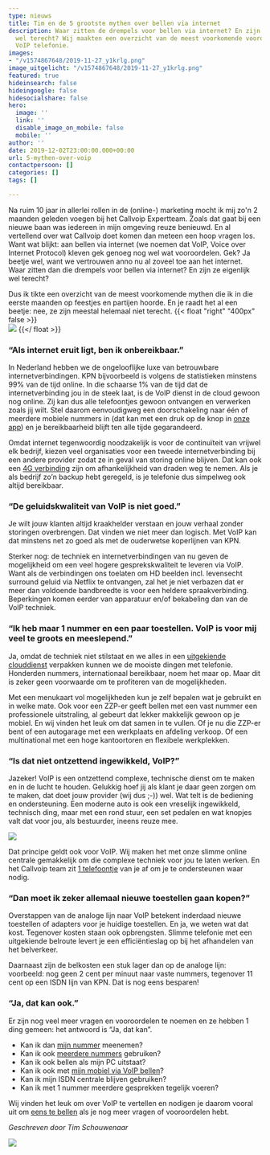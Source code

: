 ```yaml
---
type: nieuws
title: Tim en de 5 grootste mythen over bellen via internet
description: Waar zitten de drempels voor bellen via internet? En zijn ze eigenlijk
  wel terecht? Wij maakten een overzicht van de meest voorkomende vooroordelen over
  VoIP telefonie.
images:
- "/v1574867648/2019-11-27_y1krlg.png"
image_uitgelicht: "/v1574867648/2019-11-27_y1krlg.png"
featured: true
hideinsearch: false
hideingoogle: false
hidesocialshare: false
hero:
  image: ''
  link: ''
  disable_image_on_mobile: false
  mobile: ''
author: ''
date: 2019-12-02T23:00:00.000+00:00
url: 5-mythen-over-voip
contactpersoon: []
categories: []
tags: []

---
```

Na ruim 10 jaar in allerlei rollen in de (online-) marketing mocht ik mij zo'n 2 maanden geleden voegen bij het Callvoip Expertteam. Zoals dat gaat bij een nieuwe baan was iedereen in mijn omgeving reuze benieuwd. En al vertellend over wat Callvoip doet komen dan meteen een hoop vragen los. Want wat blijkt: aan bellen via internet (we noemen dat VoIP, Voice over Internet Protocol) kleven gek genoeg nog wel wat vooroordelen. Gek? Ja beetje wel, want we vertrouwen anno nu al zoveel toe aan het internet. Waar zitten dan die drempels voor bellen via internet? En zijn ze eigenlijk wel terecht?

Dus ik tikte een overzicht van de meest voorkomende mythen die ik in die eerste maanden op feestjes en partijen hoorde. En je raadt het al een beetje: nee, ze zijn meestal helemaal niet terecht.
{{< float "right" "400px" false >}}  
![](https://res.cloudinary.com/callvoip/image/upload/v1574867648/2019-11-27_y1krlg.png)
{{</ float >}}


### “Als internet eruit ligt, ben ik onbereikbaar.”

In Nederland hebben we de ongelooflijke luxe van betrouwbare internetverbindingen. KPN bijvoorbeeld is volgens de statistieken minstens 99% van de tijd online. In die schaarse 1% van de tijd dat de internetverbinding jou in de steek laat, is de VoIP dienst in de cloud gewoon nog online. Zij kan dus alle telefoontjes gewoon ontvangen en verwerken zoals jij wilt. Stel daarom eenvoudigweg een doorschakeling naar één of meerdere mobiele nummers in (dat kan met een druk op de knop in [onze app](https://www.callvoip.nl/telefonie/qaller/)) en je bereikbaarheid blijft ten alle tijde gegarandeerd.

Omdat internet tegenwoordig noodzakelijk is voor de continuïteit van vrijwel elk bedrijf, kiezen veel organisaties voor een tweede internetverbinding bij een andere provider zodat ze in geval van storing online blijven. Dat kan ook een [4G verbinding](https://www.callvoip.nl/internet/managed-4g-oplossing/) zijn om afhankelijkheid van draden weg te nemen. Als je als bedrijf zo’n backup hebt geregeld, is je telefonie dus simpelweg ook altijd bereikbaar.

### “De geluidskwaliteit van VoIP is niet goed.”

Je wilt jouw klanten altijd kraakhelder verstaan en jouw verhaal zonder storingen overbrengen. Dat vinden we niet meer dan logisch. Met VoIP kan dat minstens net zo goed als met de ouderwetse koperlijnen van KPN.

Sterker nog: de techniek en internetverbindingen van nu geven de mogelijkheid om een veel hogere gesprekskwaliteit te leveren via VoIP. Want als de verbindingen ons toelaten om HD beelden incl. levensecht surround geluid via Netflix te ontvangen, zal het je niet verbazen dat er meer dan voldoende bandbreedte is voor een heldere spraakverbinding. Beperkingen komen eerder van apparatuur en/of bekabeling dan van de VoIP techniek.

### “Ik heb maar 1 nummer en een paar toestellen. VoIP is voor mij veel te groots en meeslepend.”

Ja, omdat de techniek niet stilstaat en we alles in een [uitgekiende clouddienst](https://www.callvoip.nl/telefonie/hostedvoip/) verpakken kunnen we de mooiste dingen met telefonie. Honderden nummers, internationaal bereikbaar, noem het maar op. Maar dit is zeker geen voorwaarde om te profiteren van de mogelijkheden.

Met een menukaart vol mogelijkheden kun je zelf bepalen wat je gebruikt en in welke mate. Ook voor een ZZP-er geeft bellen met een vast nummer een professionele uitstraling, al gebeurt dat lekker makkelijk gewoon op je mobiel. En wij vinden het leuk om dat samen in te vullen. Of je nu die ZZP-er bent of een autogarage met een werkplaats en afdeling verkoop. Of een multinational met een hoge kantoortoren en flexibele werkplekken.

### “Is dat niet ontzettend ingewikkeld, VoIP?”

Jazeker! VoIP is een ontzettend complexe, technische dienst om te maken en in de lucht te houden. Gelukkig hoef jij als klant je daar geen zorgen om te maken, dat doet jouw provider (wij dus ;-)) wel. Wat telt is de bediening en ondersteuning. Een moderne auto is ook een vreselijk ingewikkeld, technisch ding, maar met een rond stuur, een set pedalen en wat knopjes valt dat voor jou, als bestuurder, ineens reuze mee.

![](https://res.cloudinary.com/callvoip/image/upload/v1575373390/ingewikkeld_uallxd.png)

Dat principe geldt ook voor VoIP. Wij maken het met onze slimme online centrale gemakkelijk om die complexe techniek voor jou te laten werken. En het Callvoip team zit [1 telefoontje](https://www.callvoip.nl/contact/) van je af om je te ondersteunen waar nodig.

### “Dan moet ik zeker allemaal nieuwe toestellen gaan kopen?”

Overstappen van de analoge lijn naar VoIP betekent inderdaad nieuwe toestellen of adapters voor je huidige toestellen. En ja, we weten wat dat kost. Tegenover kosten staan ook opbrengsten. Slimme telefonie met een uitgekiende belroute levert je een efficiëntieslag op bij het afhandelen van het belverkeer.

Daarnaast zijn de belkosten een stuk lager dan op de analoge lijn: voorbeeld: nog geen 2 cent per minuut naar vaste nummers, tegenover 11 cent op een ISDN lijn van KPN. Dat is nog eens besparen!

### “Ja, dat kan ook.”

Er zijn nog veel meer vragen en vooroordelen te noemen en ze hebben 1 ding gemeen: het antwoord is “Ja, dat kan”.

* Kan ik dan [mijn nummer](https://www.callvoip.nl/telefonie/telefoonnummers/) meenemen?
* Kan ik ook [meerdere nummers](https://www.callvoip.nl/telefonie/telefoonnummers/) gebruiken?
* Kan ik ook bellen als mijn PC uitstaat?
* Kan ik ook met [mijn mobiel via VoIP bellen](https://www.callvoip.nl/telefonie/qaller/)?
* Kan ik mijn ISDN centrale blijven gebruiken?
* Kan ik met 1 nummer meerdere gesprekken tegelijk voeren?

Wij vinden het leuk om over VoIP te vertellen en nodigen je daarom vooral uit om [eens te bellen](https://www.callvoip.nl/contact/) als je nog meer vragen of vooroordelen hebt.

_Geschreven door Tim Schouwenaar_

![](https://res.cloudinary.com/callvoip/image/upload/v1575381401/TS_blog_ahjafu.jpg)
